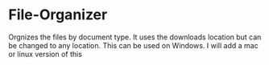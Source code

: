 # File-Organizer
 Orgnizes the files by document type. It uses the downloads location but can be changed to any location. This can be used on Windows. I will add a mac or linux version of this 
